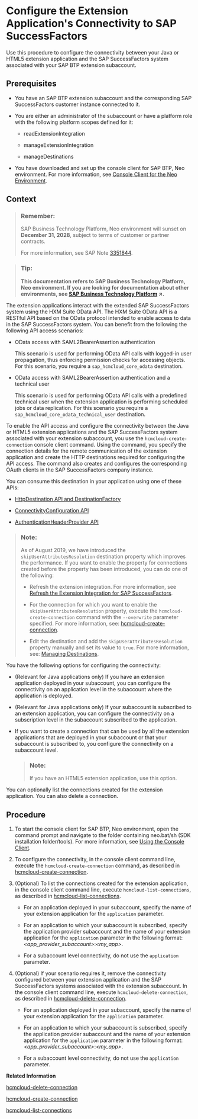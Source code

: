 <!-- loioebb281b1246d4ca18a363682eff3475d -->

# Configure the Extension Application's Connectivity to SAP SuccessFactors

Use this procedure to configure the connectivity between your Java or HTML5 extension application and the SAP SuccessFactors system associated with your SAP BTP extension subaccount.



## Prerequisites

-   You have an SAP BTP extension subaccount and the corresponding SAP SuccessFactors customer instance connected to it.
-   You are either an administrator of the subaccount or have a platform role with the following platform scopes defined for it:
    -   readExtensionIntegration

    -   manageExtensionIntegration

    -   manageDestinations


-   You have downloaded and set up the console client for SAP BTP, Neo environment. For more information, see [Console Client for the Neo Environment](../50-administration-and-ops-neo/console-client-for-the-neo-environment-7613230.md).




## Context

> ### Remember:  
> SAP Business Technology Platform, Neo environment will sunset on **December 31, 2028**, subject to terms of customer or partner contracts.
> 
> For more information, see SAP Note [3351844](https://launchpad.support.sap.com/#/notes/3351844).

> ### Tip:  
> **This documentation refers to SAP Business Technology Platform, Neo environment. If you are looking for documentation about other environments, see [SAP Business Technology Platform](https://help.sap.com/viewer/65de2977205c403bbc107264b8eccf4b/Cloud/en-US/6a2c1ab5a31b4ed9a2ce17a5329e1dd8.html "SAP Business Technology Platform (SAP BTP) is an integrated offering comprised of four technology portfolios: database and data management, application development and integration, analytics, and intelligent technologies. The platform offers users the ability to turn data into business value, compose end-to-end business processes, and build and extend SAP applications quickly.") :arrow_upper_right:.**

The extension applications interact with the extended SAP SuccessFactors system using the HXM Suite OData API. The HXM Suite OData API is a RESTful API based on the OData protocol intended to enable access to data in the SAP SuccessFactors system. You can benefit from the following the following API access scenarios:

-   OData access with SAML2BearerAssertion authentication

    This scenario is used for performing OData API calls with logged-in user propagation, thus enforcing permission checks for accessing objects. For this scenario, you require a `sap_hcmcloud_core_odata` destination.

-   OData access with SAML2BearerAssertion authentication and a technical user

    This scenario is used for performing OData API calls with a predefined technical user when the extension application is performing scheduled jobs or data replication. For this scenario you require a `sap_hcmcloud_core_odata_technical_user` destination.


To enable the API access and configure the connectivity between the Java or HTML5 extension applications and the SAP SuccessFactors system associated with your extension subaccount, you use the `hcmcloud-create-connection` console client command. Using the command, you specify the connection details for the remote communication of the extension application and create the HTTP destinations required for configuring the API access. The command also creates and configures the corresponding OAuth clients in the SAP SuccessFactors company instance.

You can consume this destination in your application using one of these APIs:

-   [HttpDestination API and DestinationFactory](https://help.sap.com/viewer/cca91383641e40ffbe03bdc78f00f681/Cloud/en-US/462dbffef4614044b5c727c9de37672e.html)

-   [ConnectivityConfiguration API](https://help.sap.com/viewer/cca91383641e40ffbe03bdc78f00f681/Cloud/en-US/4da3b13c88ce4220bbd56a4361799668.html)

-   [AuthenticationHeaderProvider API](https://help.sap.com/viewer/cca91383641e40ffbe03bdc78f00f681/Cloud/en-US/df6c1ffd39f0451594d737cf7638ce00.html)


> ### Note:  
> As of August 2019, we have introduced the `skipUserAttributesResolution` destination property which improves the performance. If you want to enable the property for connections created before the property has been introduced, you can do one of the following:
> 
> -   Refresh the extension integration. For more information, see [Refresh the Extension Integration for SAP SuccessFactors](refresh-the-extension-integration-for-sap-successfactors-9d3f809.md).
> 
> -   For the connection for which you want to enable the `skipUserAttributesResolution` property, execute the `hcmcloud-create-connection` command with the `--overwrite` parameter specified. For more information, see: [hcmcloud-create-connection](https://help.sap.com/viewer/65de2977205c403bbc107264b8eccf4b/Cloud/en-US/ba4e8bbf0ec4409fae7064bcbbe07e49.html).
> 
> -   Edit the destination and add the `skipUserAttributesResolution` property manually and set its value to `true`. For more information, see: [Managing Destinations](https://help.sap.com/viewer/cca91383641e40ffbe03bdc78f00f681/Cloud/en-US/e4f1d97cbb571014a247d10f9f9a685d.html).

You have the following options for configuring the connectivity:

-   \(Relevant for Java applications only\) If you have an extension application deployed in your subaccount, you can configure the connectivity on an application level in the subaccount where the application is deployed.

-   \(Relevant for Java applications only\) If your subaccount is subscribed to an extension application, you can configure the connectivity on a subscription level in the subaccount subscribed to the application.
-   If you want to create a connection that can be used by all the extension applications that are deployed in your subaccount or that your subaccount is subscribed to, you configure the connectivity on a subaccount level.

    > ### Note:  
    > If you have an HTML5 extension application, use this option.


You can optionally list the connections created for the extension application. You can also delete a connection.



<a name="loioebb281b1246d4ca18a363682eff3475d__steps_r21_t4z_tn"/>

## Procedure

1.  To start the console client for SAP BTP, Neo environment, open the command prompt and navigate to the folder containing neo.bat/sh \(SDK installation folder/tools\). For more information, see [Using the Console Client](../50-administration-and-ops-neo/using-the-console-client-8900b22.md).

2.  To configure the connectivity, in the console client command line, execute the `hcmcloud-create-connection` command, as described in [hcmcloud-create-connection](../50-administration-and-ops-neo/hcmcloud-create-connection-ba4e8bb.md).

3.  \(Optional\) To list the connections created for the extension application, in the console client command line, execute `hcmcloud-list-connections`, as described in [hcmcloud-list-connections](../50-administration-and-ops-neo/hcmcloud-list-connections-38f9af2.md).

    -   For an application deployed in your subaccount, specify the name of your extension application for the `application` parameter.

    -   For an application to which your subaccount is subscribed, specify the application provider subaccount and the name of your extension application for the `application` parameter in the following format: *<app\_provider\_subaccount\>*:*<my\_app\>*.

    -   For a subaccount level connectivity, do not use the `application` parameter.


4.  \(Optional\) If your scenario requires it, remove the connectivity configured between your extension application and the SAP SuccessFactors systems associated with the extension subaccount. In the console client command line, execute `hcmcloud-delete-connection`, as described in [hcmcloud-delete-connection](../50-administration-and-ops-neo/hcmcloud-delete-connection-1445cb5.md).

    -   For an application deployed in your subaccount, specify the name of your extension application for the `application` parameter.

    -   For an application to which your subaccount is subscribed, specify the application provider subaccount and the name of your extension application for the `application` parameter in the following format: *<app\_provider\_subaccount\>*:*<my\_app\>*.

    -   For a subaccount level connectivity, do not use the `application` parameter.



**Related Information**  


[hcmcloud-delete-connection](../50-administration-and-ops-neo/hcmcloud-delete-connection-1445cb5.md "This command removes the specified connection configured between an extension application and a SAP SuccessFactors system associated with the specified subaccount in the Neo environment, or between a specified subaccount in the Neo environment and the SAP SuccessFactors system associated with it.")

[hcmcloud-create-connection](../50-administration-and-ops-neo/hcmcloud-create-connection-ba4e8bb.md "Use this command to configure the connectivity of an extension application to an SAP SuccessFactors system associated with a specified subaccount in the Neo environment, or to configure the connectivity of a specified subaccount in the Neo environment to an SAP SuccessFactors system associated with this subaccount. The command creates the required HTTP destination and registers an OAuth client for the extension application in SAP SuccessFactors.")

[hcmcloud-list-connections](../50-administration-and-ops-neo/hcmcloud-list-connections-38f9af2.md "This command lists the connections configured for a specified extension application or for a specified subaccount.")

